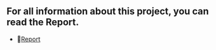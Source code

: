 ## For all information about this project, you can read the Report.
-  📝[Report](https://www.docdroid.net/UdpJmza/cwg-cinsflags-war-game-report-pdf)
